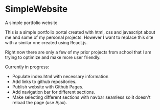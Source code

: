 # SimpleWebsite
 A simple portfolio website

This is a simple portfolio portal created with html, css and javascript about me and some of my personal projects. However I want to replace this site with a similar one created using React.js.

Right now there are only a few of my prior projects from school that I am trying to optimize and make more user friendly.

Currently in progress:
* Populate index.html with necessary information.
* Add links to github repositories.
* Publish website with Github Pages.
* Add navigation bar for different sections.
* Make selecting different sections with navbar seamless so it doesn't reload the page (use Ajax).